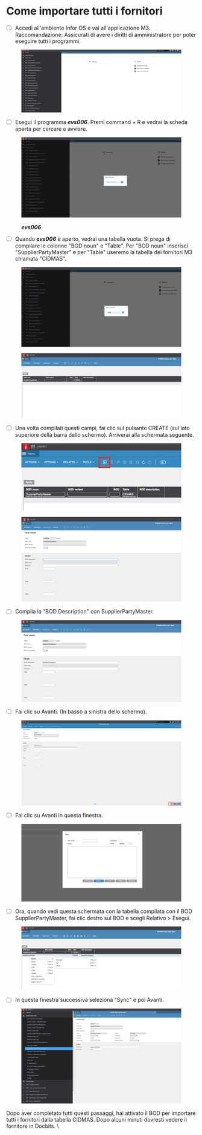 # Come importare tutti i fornitori

* [ ] Accedi all'ambiente Infor OS e vai all'applicazione M3. Raccomandazione: Assicurati di avere i diritti di amministratore per poter eseguire tutti i programmi.

<figure><img src="../../../../.gitbook/assets/6cf93500-2e90-4cfc-a9fb-5873e5dcb953.png" alt=""><figcaption></figcaption></figure>

* [ ] Esegui il programma _**evs006**_. Premi command + R e vedrai la scheda aperta per cercare e avviare.

<figure><img src="../../../../.gitbook/assets/f77b242e-eb2f-43b6-8a2e-03d264198e0c.png" alt=""><figcaption><p><em><strong>evs006</strong></em></p></figcaption></figure>

* [ ] Quando _**evs006**_ è aperto, vedrai una tabella vuota. Si prega di compilare le colonne "BOD noun" e "Table". Per "BOD noun" inserisci "SupplierPartyMaster" e per "Table" useremo la tabella dei fornitori M3 chiamata "CIDMAS".

<figure><img src="../../../../.gitbook/assets/827a9dbb-c974-4da7-9bd3-f8e87adad60f.png" alt=""><figcaption></figcaption></figure>

<figure><img src="../../../../.gitbook/assets/e30c7b86-dcfb-41d2-bd32-447b60e4581b.png" alt=""><figcaption></figcaption></figure>

* [ ] Una volta compilati questi campi, fai clic sul pulsante CREATE (sul lato superiore della barra dello schermo). Arriverai alla schermata seguente.

<figure><img src="../../../../.gitbook/assets/30eee6b2-24ed-4e1f-8812-1304e7dede8e.png" alt=""><figcaption></figcaption></figure>

<figure><img src="../../../../.gitbook/assets/461b72d3-d576-4c92-95c2-d175183088af.png" alt=""><figcaption></figcaption></figure>

* [ ] Compila la "BOD Description" con SupplierPartyMaster.

<figure><img src="../../../../.gitbook/assets/4dc345a8-8eca-4e03-800a-37a670f8792e.png" alt=""><figcaption></figcaption></figure>

* [ ] Fai clic su Avanti. (In basso a sinistra dello schermo).

<figure><img src="../../../../.gitbook/assets/315aa54b-f0bd-4057-a1ed-e476c9000725.png" alt=""><figcaption></figcaption></figure>

* [ ] Fai clic su Avanti in questa finestra.

<figure><img src="../../../../.gitbook/assets/c0ff3fe1-a393-43cc-96a5-3e0cb1d878b7.png" alt=""><figcaption></figcaption></figure>

* [ ] Ora, quando vedi questa schermata con la tabella compilata con il BOD SupplierPartyMaster, fai clic destro sul BOD e scegli Relativo > Esegui.

<figure><img src="../../../../.gitbook/assets/d819fdd5-5b4a-48ef-9412-f211c0d2355f.png" alt=""><figcaption></figcaption></figure>

* [ ] In questa finestra successiva seleziona "Sync" e poi Avanti.

<figure><img src="../../../../.gitbook/assets/8fbed442-7deb-4c1e-9295-5038fe124331.png" alt=""><figcaption></figcaption></figure>

Dopo aver completato tutti questi passaggi, hai attivato il BOD per importare tutti i fornitori dalla tabella CIDMAS. Dopo alcuni minuti dovresti vedere il fornitore in Docbits. \
